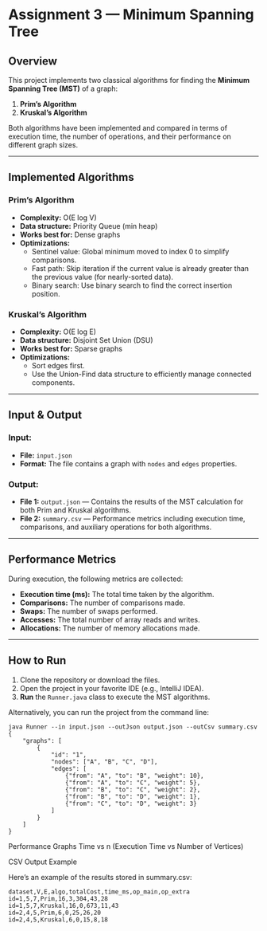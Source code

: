 # Assignment 3 — Minimum Spanning Tree

## Overview
This project implements two classical algorithms for finding the **Minimum Spanning Tree (MST)** of a graph:
1. **Prim’s Algorithm**
2. **Kruskal’s Algorithm**

Both algorithms have been implemented and compared in terms of execution time, the number of operations, and their performance on different graph sizes.

---

## Implemented Algorithms

### **Prim’s Algorithm**
- **Complexity:** O(E log V)
- **Data structure:** Priority Queue (min heap)
- **Works best for:** Dense graphs
- **Optimizations:**
    - Sentinel value: Global minimum moved to index 0 to simplify comparisons.
    - Fast path: Skip iteration if the current value is already greater than the previous value (for nearly-sorted data).
    - Binary search: Use binary search to find the correct insertion position.

### **Kruskal’s Algorithm**
- **Complexity:** O(E log E)
- **Data structure:** Disjoint Set Union (DSU)
- **Works best for:** Sparse graphs
- **Optimizations:**
    - Sort edges first.
    - Use the Union-Find data structure to efficiently manage connected components.

---

## Input & Output

### Input:
- **File:** `input.json`
- **Format:** The file contains a graph with `nodes` and `edges` properties.

### Output:
- **File 1:** `output.json` — Contains the results of the MST calculation for both Prim and Kruskal algorithms.
- **File 2:** `summary.csv` — Performance metrics including execution time, comparisons, and auxiliary operations for both algorithms.

---

## Performance Metrics

During execution, the following metrics are collected:
- **Execution time (ms):** The total time taken by the algorithm.
- **Comparisons:** The number of comparisons made.
- **Swaps:** The number of swaps performed.
- **Accesses:** The total number of array reads and writes.
- **Allocations:** The number of memory allocations made.

---

## How to Run

1. Clone the repository or download the files.
2. Open the project in your favorite IDE (e.g., IntelliJ IDEA).
3. **Run** the `Runner.java` class to execute the MST algorithms.

Alternatively, you can run the project from the command line:

````
java Runner --in input.json --outJson output.json --outCsv summary.csv
{
    "graphs": [
        {
            "id": "1",
            "nodes": ["A", "B", "C", "D"],
            "edges": [
                {"from": "A", "to": "B", "weight": 10},
                {"from": "A", "to": "C", "weight": 5},
                {"from": "B", "to": "C", "weight": 2},
                {"from": "B", "to": "D", "weight": 1},
                {"from": "C", "to": "D", "weight": 3}
            ]
        }
    ]
}
````
Performance Graphs
Time vs n (Execution Time vs Number of Vertices)

CSV Output Example

Here’s an example of the results stored in summary.csv:
````
dataset,V,E,algo,totalCost,time_ms,op_main,op_extra
id=1,5,7,Prim,16,3,304,43,28
id=1,5,7,Kruskal,16,0,673,11,43
id=2,4,5,Prim,6,0,25,26,20
id=2,4,5,Kruskal,6,0,15,8,18
````